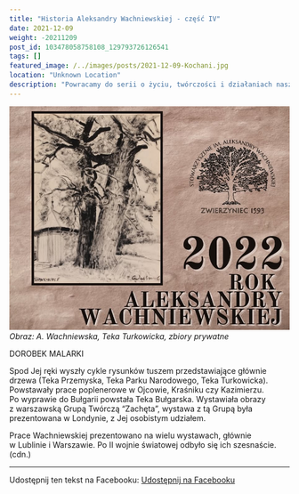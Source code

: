 ```yaml
---
title: "Historia Aleksandry Wachniewskiej - część IV"
date: 2021-12-09
weight: -20211209
post_id: 103478058758108_129793726126541
tags: []
featured_image: /../images/posts/2021-12-09-Kochani.jpg
location: "Unknown Location"
description: "Powracamy do serii o życiu, twórczości i działaniach naszej Patronki - Aleksandry Wachniewskiej...."
---
```


![Obraz: A. Wachniewska, Teka Turkowicka, zbiory prywatne](/images/posts/2021-12-09-Kochani.jpg)
*Obraz: A. Wachniewska, Teka Turkowicka, zbiory prywatne*



DOROBEK MALARKI

Spod Jej ręki wyszły cykle rysunków tuszem przedstawiające głównie drzewa (Teka Przemyska, Teka Parku Narodowego, Teka Turkowicka). Powstawały prace poplenerowe w Ojcowie, Kraśniku czy Kazimierzu. Po wyprawie do Bułgarii powstała Teka Bułgarska.
Wystawiała obrazy z warszawską Grupą Twórczą “Zachęta”, wystawa z tą Grupą była prezentowana w Londynie, z Jej osobistym udziałem.

Prace Wachniewskiej prezentowano na wielu wystawach, głównie w Lublinie i Warszawie. Po II wojnie światowej odbyło się ich szesnaście. (cdn.)


---

Udostępnij ten tekst na Facebooku:
[Udostępnij na Facebooku](https://www.facebook.com/sharer/sharer.php?u=https://stowarzyszeniewachniewskiej.pl/posts/Kochani)

<script type="application/ld+json">
{
  "@context": "https://schema.org",
  "@type": "BlogPosting",
  "headline": "DOROBEK MALARKI",
  "datePublished": "2021-12-09",
  "dateModified": "2021-12-09",
  "author": {
    "@type": "Organization",
    "name": "Stowarzyszenie Wachniewskiej"
  },
  "publisher": {
    "@type": "Organization",
    "name": "Stowarzyszenie im. Aleksandry Wachniewskiej",
    "logo": {
      "@type": "ImageObject",
      "url": "https://stowarzyszeniewachniewskiej.pl/images/logo/logo.svg"
    }
  },
  "mainEntityOfPage": {
    "@type": "WebPage",
    "@id": "https://stowarzyszeniewachniewskiej.pl/posts/Kochani"
  },
  "image": {
    "@type": "ImageObject",
    "url": "https://stowarzyszeniewachniewskiej.pl/images/posts/2021-12-09-Kochani.jpg"
  },
  "articleSection": "Dziedzictwo Kulturowe i Zabytki",
  "keywords": "",
  "wordCount": 123,
  "articleBody": "DOROBEK MALARKI \n\n     Spod Jej ręki wyszły cykle rysunków tuszem przedstawiające głównie drzewa (Teka Przemyska, Teka Parku Narodowego, Teka Turkowicka). Powstawały prace poplenerowe w Ojcowie, Kraśniku czy Kazimierzu. Po wyprawie do Bułgarii powstała Teka Bułgarska.\nWystawiała obrazy z warszawską Grupą Twórczą “Zachęta”, wystawa z tą Grupą była prezentowana w Londynie, z Jej osobistym udziałem. \n\nPrace Wachniewskiej prezentowano na wielu wystawach, głównie w Lublinie i Warszawie. Po II wojnie światowej odbyło się ich szesnaście. (cdn.)\n\nLink do petycji: \n\n[https://www.petycjeonline.com/apelujemy_o_podjcie_natychmiastowych_dziaa_renowacyjnych_domu_aleksandry_wachniewskiej](https://www.petycjeonline.com/apelujemy_o_podjcie_natychmiastowych_dziaa_renowacyjnych_domu_aleksandry_wachniewskiej)\n\nObraz: A. Wachniewska, Teka Turkowicka, zbiory prywatne.",
  "description": "Odkryj piękno Zwierzyńca i jego zabytki."
}
</script>
<script type="application/ld+json">
{
  "@context": "https://schema.org",
  "@type": "BreadcrumbList",
  "itemListElement": [
    {
      "@type": "ListItem",
      "position": 1,
      "name": "Home",
      "item": "https://stowarzyszeniewachniewskiej.pl"
    },
    {
      "@type": "ListItem",
      "position": 2,
      "name": "posts",
      "item": "https://stowarzyszeniewachniewskiej.pl/posts"
    },
    {
      "@type": "ListItem",
      "position": 3,
      "name": "Kochani!",
      "item": "https://stowarzyszeniewachniewskiej.pl/posts/Kochani"
    }
  ]
}
</script>
